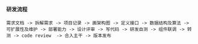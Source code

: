 



#### 研发流程



```
需求文档 -> 拆解需求 -> 项目记录 -> 画架构图 -> 定义接口 -> 数据结构及算法 -> 可扩展性及维护 -> 部署能力 -> 设计评审 -> 写代码 -> 研发自测 -> 组件联调 -> 转测 -> code review  -> 合入主干 -> 版本发布
```

